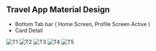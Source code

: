 
## Travel App Material Design

- Bottom Tab bar (  Home Screen, Profile Screen Active ) </br>
- Card Detail </br>


![T1](https://github.com/EditChar/TravelAlpha/assets/104402618/1832e810-b5ad-493a-9fa1-1d7d8fb4b0dc) ![T2](https://github.com/EditChar/TravelAlpha/assets/104402618/b7f7d350-f1ce-4d5f-8a8f-e93cd64bb04b)
![T3](https://github.com/EditChar/TravelAlpha/assets/104402618/388b084d-e9d5-45cc-aac9-255b7909f690) ![T4](https://github.com/EditChar/TravelAlpha/assets/104402618/c6acbdc9-0142-4a9e-83fe-94e8e129205f)
![T5](https://github.com/EditChar/TravelAlpha/assets/104402618/20aef47d-ba0b-4352-81ea-f3425d8e4e76)




